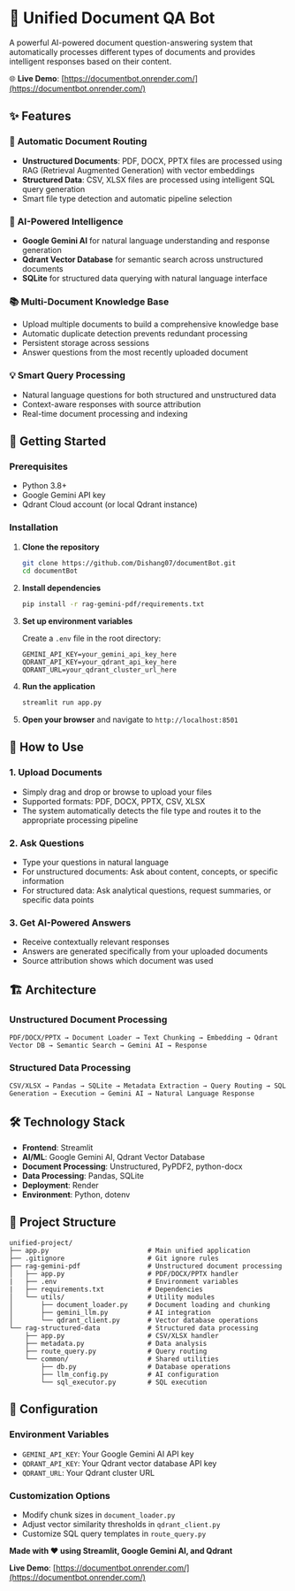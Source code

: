 # 📁 Unified Document QA Bot

A powerful AI-powered document question-answering system that automatically processes different types of documents and provides intelligent responses based on their content.

🌐 **Live Demo**: [https://documentbot.onrender.com/](https://documentbot.onrender.com/)

## ✨ Features

### 🔄 **Automatic Document Routing**
- **Unstructured Documents**: PDF, DOCX, PPTX files are processed using RAG (Retrieval Augmented Generation) with vector embeddings
- **Structured Data**: CSV, XLSX files are processed using intelligent SQL query generation
- Smart file type detection and automatic pipeline selection

### 🧠 **AI-Powered Intelligence**
- **Google Gemini AI** for natural language understanding and response generation
- **Qdrant Vector Database** for semantic search across unstructured documents
- **SQLite** for structured data querying with natural language interface

### 📚 **Multi-Document Knowledge Base**
- Upload multiple documents to build a comprehensive knowledge base
- Automatic duplicate detection prevents redundant processing
- Persistent storage across sessions
- Answer questions from the most recently uploaded document

### 💡 **Smart Query Processing**
- Natural language questions for both structured and unstructured data
- Context-aware responses with source attribution
- Real-time document processing and indexing

## 🚀 Getting Started

### Prerequisites
- Python 3.8+
- Google Gemini API key
- Qdrant Cloud account (or local Qdrant instance)

### Installation

1. **Clone the repository**
   ```bash
   git clone https://github.com/Dishang07/documentBot.git
   cd documentBot
   ```

2. **Install dependencies**
   ```bash
   pip install -r rag-gemini-pdf/requirements.txt
   ```

3. **Set up environment variables**
   
   Create a `.env` file in the root directory:
   ```env
   GEMINI_API_KEY=your_gemini_api_key_here
   QDRANT_API_KEY=your_qdrant_api_key_here
   QDRANT_URL=your_qdrant_cluster_url_here
   ```

4. **Run the application**
   ```bash
   streamlit run app.py
   ```

5. **Open your browser** and navigate to `http://localhost:8501`

## 📖 How to Use

### 1. **Upload Documents**
- Simply drag and drop or browse to upload your files
- Supported formats: PDF, DOCX, PPTX, CSV, XLSX
- The system automatically detects the file type and routes it to the appropriate processing pipeline

### 2. **Ask Questions**
- Type your questions in natural language
- For unstructured documents: Ask about content, concepts, or specific information
- For structured data: Ask analytical questions, request summaries, or specific data points

### 3. **Get AI-Powered Answers**
- Receive contextually relevant responses
- Answers are generated specifically from your uploaded documents
- Source attribution shows which document was used

## 🏗️ Architecture

### Unstructured Document Processing
```
PDF/DOCX/PPTX → Document Loader → Text Chunking → Embedding → Qdrant Vector DB → Semantic Search → Gemini AI → Response
```

### Structured Data Processing
```
CSV/XLSX → Pandas → SQLite → Metadata Extraction → Query Routing → SQL Generation → Execution → Gemini AI → Natural Language Response
```

## 🛠️ Technology Stack

- **Frontend**: Streamlit
- **AI/ML**: Google Gemini AI, Qdrant Vector Database
- **Document Processing**: Unstructured, PyPDF2, python-docx
- **Data Processing**: Pandas, SQLite
- **Deployment**: Render
- **Environment**: Python, dotenv

## 📁 Project Structure

```
unified-project/
├── app.py                         # Main unified application
├── .gitignore                     # Git ignore rules
├── rag-gemini-pdf                 # Unstructured document processing
│   ├── app.py                     # PDF/DOCX/PPTX handler
|   ├── .env                       # Environment variables         
|   ├── requirements.txt           # Dependencies   
│   └── utils/                     # Utility modules
│       ├── document_loader.py     # Document loading and chunking
│       ├── gemini_llm.py          # AI integration
│       └── qdrant_client.py       # Vector database operations
└── rag-structured-data            # Structured data processing
    ├── app.py                     # CSV/XLSX handler
    ├── metadata.py                # Data analysis
    ├── route_query.py             # Query routing
    └── common/                    # Shared utilities
        ├── db.py                  # Database operations
        ├── llm_config.py          # AI configuration
        └── sql_executor.py        # SQL execution
```

## 🔧 Configuration

### Environment Variables
- `GEMINI_API_KEY`: Your Google Gemini AI API key
- `QDRANT_API_KEY`: Your Qdrant vector database API key  
- `QDRANT_URL`: Your Qdrant cluster URL

### Customization Options
- Modify chunk sizes in `document_loader.py`
- Adjust vector similarity thresholds in `qdrant_client.py`
- Customize SQL query templates in `route_query.py`


**Made with ❤️ using Streamlit, Google Gemini AI, and Qdrant**

**Live Demo**: [https://documentbot.onrender.com/](https://documentbot.onrender.com/)
